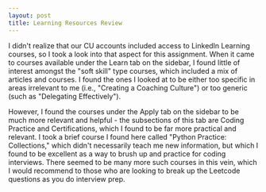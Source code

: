 ```yaml
---
layout: post
title: Learning Resources Review
---
```


I didn't realize that our CU accounts included access to LinkedIn Learning courses, so I took a look into that aspect for this assignment. 
When it came to courses available under the Learn tab on the sidebar, I found little of interest amongst the "soft skill" type courses, which included a mix of articles and courses. 
I found the ones I looked at to be either too specific in areas irrelevant to me (i.e., "Creating a Coaching Culture") or too generic (such as "Delegating Effectively").

However, I found the courses under the Apply tab on the sidebar to be much more relevant and helpful - the subsections of this tab are Coding Practice and Certifications, which I found to be far more practical and relevant. 
I took a brief course I found here called "Python Practice: Collections," which didn't necessarily teach me new information, but which I found to be excellent as a way to brush up and practice for coding interviews. 
There seemed to be many more such courses in this vein, which I would recommend to those who are looking to break up the Leetcode questions as you do interview prep. 
